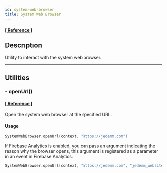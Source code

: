 ```yaml
---
id: system-web-browser
title: System Web Browser
---
```


#### <a href="../reference/androidutils/com.jeovanimartinez.androidutils.web/-system-web-browser/index.html" target="_blank"><b>[ Reference ]</b></a>

## Description

Utility to interact with the system web browser.

---

## Utilities

### - openUrl()

#### <a href="../reference/androidutils/com.jeovanimartinez.androidutils.web/-system-web-browser/open-url.html" target="_blank"><b>[ Reference ]</b></a>

Open the system web browser at the specified URL.

#### Usage

```kotlin
SystemWebBrowser.openUrl(context, "https://jedemm.com")
```

If Firebase Analytics is enabled, you can pass an argument indicating the reason why the browser opens, this argument is registered as a parameter in an 
event in Firebase Analytics.

```kotlin
SystemWebBrowser.openUrl(context, "https://jedemm.com", "jedemm_website")
```
